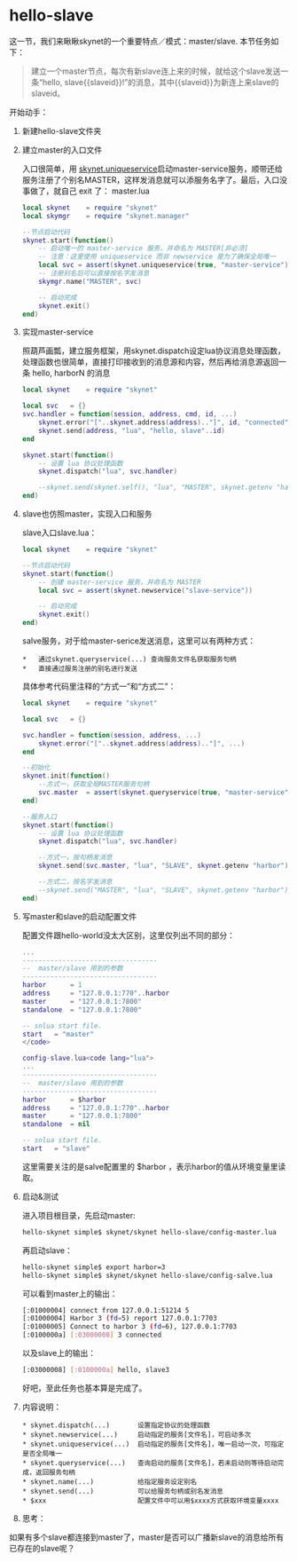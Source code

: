 # hello-slave

这一节，我们来瞅瞅skynet的一个重要特点／模式：master/slave. 本节任务如下：

>
> 建立一个master节点，每次有新slave连上来的时候，就给这个slave发送一条“hello, slave{{slaveid}}!”的消息，其中{{slaveid}}为新连上来slave的slaveid。
>

开始动手：

1. 新建hello-slave文件夹

2. 建立master的入口文件

    入口很简单，用 <a href="https://github.com/cloudwu/skynet/wiki/UniqueService" target="_blank">skynet.uniqueservice</a>启动master-service服务，顺带还给服务注册了个别名MASTER，这样发消息就可以添服务名字了。最后，入口没事做了，就自己 exit 了：
    master.lua
    ```lua
    local skynet    = require "skynet"
    local skymgr    = require "skynet.manager"
    
    --节点启动代码
    skynet.start(function()
        -- 启动唯一的 master-service 服务，并命名为 MASTER[非必须]
        -- 注意：这里使用 uniqueservice 而非 newservice 是为了确保全局唯一
        local svc = assert(skynet.uniqueservice(true, "master-service"))
        -- 注册别名后可以直接按名字发消息
        skymgr.name("MASTER", svc)
    
        -- 启动完成
        skynet.exit()
    end)
    ```

3. 实现master-service

    照葫芦画瓢，建立服务框架，用skynet.dispatch设定lua协议消息处理函数，处理函数也很简单，直接打印接收到的消息源和内容，然后再给消息源返回一条 hello, harborN 的消息
    
    ```lua
    local skynet    = require "skynet"
    
    local svc   = {}
    svc.handler = function(session, address, cmd, id, ...)
    	skynet.error("["..skynet.address(address).."]", id, "connected")
    	skynet.send(address, "lua", "hello, slave"..id)
    end
    
    skynet.start(function()
    	-- 设置 lua 协议处理函数
    	skynet.dispatch("lua", svc.handler)
    
    	--skynet.send(skynet.self(), "lua", "MASTER", skynet.getenv "harbor")
    end)
    ```

4. slave也仿照master，实现入口和服务

    slave入口slave.lua：
    ```lua
    local skynet    = require "skynet"
    
    --节点启动代码
    skynet.start(function()
        -- 创建 master-service 服务，并命名为 MASTER
        local svc = assert(skynet.newservice("slave-service"))
    
        -- 启动完成
        skynet.exit()
    end)
    ```
    
    salve服务，对于给master-serice发送消息，这里可以有两种方式：
    ```
    *   通过skynet.queryservice(...) 查询服务文件名获取服务句柄
    *   直接通过服务注册的别名进行发送
    ```
    具体参考代码里注释的“方式一”和“方式二”：
    
    ```lua
    local skynet    = require "skynet"
    
    local svc   = {}
    
    svc.handler = function(session, address, ...)
    	skynet.error("["..skynet.address(address).."]", ...)
    end
    
    --初始化
    skynet.init(function()
    	--方式一，获取全局MASTER服务句柄
    	svc.master  = assert(skynet.queryservice(true, "master-service"))
    end)
    
    --服务入口
    skynet.start(function()
    	-- 设置 lua 协议处理函数
    	skynet.dispatch("lua", svc.handler)
    
    	--方式一，按句柄发消息
    	skynet.send(svc.master, "lua", "SLAVE", skynet.getenv "harbor")
    
    	--方式二，按名字发消息
    	--skynet.send("MASTER", "lua", "SLAVE", skynet.getenv "harbor")
    end)
    ```

5. 写master和slave的启动配置文件

    配置文件跟hello-world没太大区别，这里仅列出不同的部分：
    ```lua
    ...
    ----------------------------------
    --  master/slave 用到的参数
    ----------------------------------
    harbor      = 1
    address     = "127.0.0.1:770"..harbor
    master      = "127.0.0.1:7800"
    standalone  = "127.0.0.1:7800"
    
    -- snlua start file.
    start   = "master"
    </code>
    
    config-slave.lua<code lang="lua">
    ...
    ----------------------------------
    --  master/slave 用到的参数
    ----------------------------------
    harbor      = $harbor
    address     = "127.0.0.1:770"..harbor
    master      = "127.0.0.1:7800"
    standalone  = nil
    
    -- snlua start file.
    start   = "slave"
    ```
    
    这里需要关注的是salve配置里的 $harbor ，表示harbor的值从环境变量里读取。

6. 启动&测试

    进入项目根目录，先启动master:
    ```bash
    hello-skynet simple$ skynet/skynet hello-slave/config-master.lua
    ```
    
    再启动slave：
    ```bash
    hello-skynet simple$ export harbor=3
    hello-skynet simple$ skynet/skynet hello-slave/config-salve.lua
    ```
    
    可以看到master上的输出：
    ```bash
    [:01000004] connect from 127.0.0.1:51214 5
    [:01000004] Harbor 3 (fd=5) report 127.0.0.1:7703
    [:01000005] Connect to harbor 3 (fd=6), 127.0.0.1:7703
    [:0100000a] [:03000008] 3 connected
    ```
    
    以及slave上的输出：
    ```bash
    [:03000008] [:0100000a] hello, slave3
    ```
    
    好吧，至此任务也基本算是完成了。

7. 内容说明：

    ```
    * skynet.dispatch(...)       设置指定协议的处理函数
    * skynet.newservice(...)     启动指定的服务[文件名]，可启动多次
    * skynet.uniqueservice(...)  启动指定的服务[文件名]，唯一启动一次，可指定是否全局唯一
    * skynet.queryservice(...)   查询启动的服务[文件名]，若未启动则等待启动完成，返回服务句柄
    * skynet.name(...)           给指定服务设定别名
    * skynet.send(...)           可以给服务句柄或别名发消息
    * $xxx                       配置文件中可以用$xxxx方式获取环境变量xxxx
    ```

8. 思考：

  如果有多个slave都连接到master了，master是否可以广播新slave的消息给所有已存在的slave呢？
